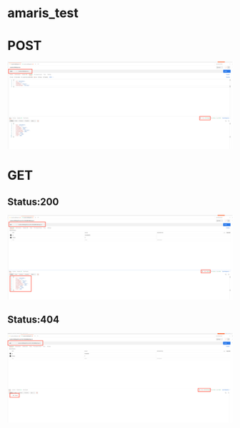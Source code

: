 # amaris_test

# POST
![alt text](https://github.com/mrestrepor/amaris_test/blob/main/images/image1.png?raw=true)

# GET
## Status:200
![alt text](https://github.com/mrestrepor/amaris_test/blob/main/images/image2.png?raw=true)

## Status:404
![alt text](https://github.com/mrestrepor/amaris_test/blob/main/images/image3.png?raw=true)
